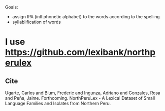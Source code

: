 Goals:

- assign IPA (intl phonetic alphabet) to the words according to the spelling
- syllablification of words

# I use https://github.com/lexibank/northperulex

## Cite
Ugarte, Carlos and Blum, Frederic and Ingunza, Adriano and Gonzales, Rosa and Peña, Jaime. Forthcoming. NorthPeruLex - A Lexical Dataset of Small Language Families and Isolates from Northern Peru.
